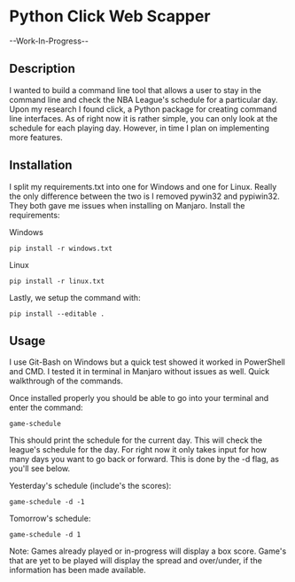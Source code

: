 # Python Click Web Scapper

--Work-In-Progress--

## Description

I wanted to build a command line tool that allows a user to stay in the command line and check the NBA League's schedule for a particular day. Upon my research I found click, a Python package for creating command line interfaces. As of right now it is rather simple, you can only look at the schedule for each playing day. However, in time I plan on implementing more features.

## Installation

I split my requirements.txt into one for Windows and one for Linux. Really the only difference between the two is I removed pywin32 and pypiwin32. They both gave me issues when installing on Manjaro. Install the requirements:

Windows
    
    pip install -r windows.txt
    
Linux

    pip install -r linux.txt


Lastly, we setup the command with:

    pip install --editable .

## Usage

I use Git-Bash on Windows but a quick test showed it worked in PowerShell and CMD. I tested it in terminal in Manjaro without issues as well. Quick walkthrough of the commands.

Once installed properly you should be able to go into your terminal and enter the command:

    game-schedule

This should print the schedule for the current day. This will check the league's schedule for the day. For right now it only takes input for how many days you want to go back or forward. This is done by the -d flag, as you'll see below.

Yesterday's schedule (include's the scores):

    game-schedule -d -1

Tomorrow's schedule:

    game-schedule -d 1

Note: Games already played or in-progress will display a box score. Game's that are yet to be played will display the spread and over/under, if the information has been made available. 